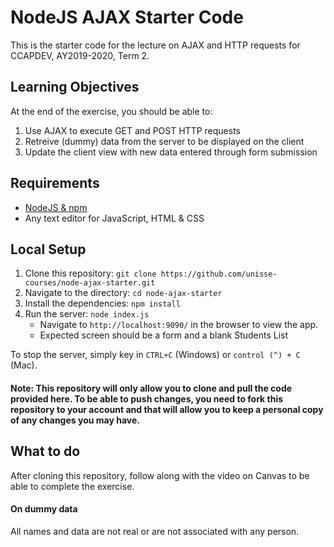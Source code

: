 # NodeJS AJAX Starter Code
This is the starter code for the lecture on AJAX and HTTP requests for CCAPDEV, AY2019-2020, Term 2.

## Learning Objectives
At the end of the exercise, you should be able to:
1. Use AJAX to execute GET and POST HTTP requests
2. Retreive (dummy) data from the server to be displayed on the client
3. Update the client view with new data entered through form submission

## Requirements
* [NodeJS & npm](https://www.npmjs.com/get-npm)
* Any text editor for JavaScript, HTML & CSS

## Local Setup
1. Clone this repository: `git clone https://github.com/unisse-courses/node-ajax-starter.git`
2. Navigate to the directory: `cd node-ajax-starter`
3. Install the dependencies: `npm install`
4. Run the server: `node index.js`
    * Navigate to `http://localhost:9090/` in the browser to view the app.
    * Expected screen should be a form and a blank Students List

To stop the server, simply key in `CTRL+C` (Windows) or `control (^) + C` (Mac).

#### Note: This repository will only allow you to clone and pull the code provided here. To be able to **push changes**, you need to **fork** this repository to your account and that will allow you to keep a personal copy of any changes you may have.

## What to do
After cloning this repository, follow along with the video on Canvas to be able to complete the exercise.


#### On dummy data
All names and data are not real or are not associated with any person.
